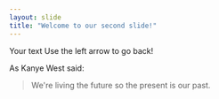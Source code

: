 ```yaml
---
layout: slide
title: "Welcome to our second slide!"
---
```

Your text
Use the left arrow to go back!

As Kanye West said:

> We're living the future so
> the present is our past.
